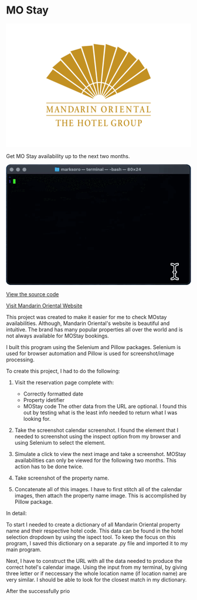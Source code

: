 # MO Stay

![image](files/logo4.png)

Get MO Stay availability up to the next two months.

![image](files/demo.gif)

[View the source code](https://github.com/m-soro/mostay/blob/main/mostay)

[Visit Mandarin Oriental Website](https://www.mandarinoriental.com/)

This project was created to make it easier for me to check MOstay availabilities. Although, Mandarin Oriental's website is beautiful and intuitive. The brand has many popular properties all over the world and is not always available for MOStay bookings. 

I built this program using the Selenium and Pillow packages. Selenium is used for browser automation and Pillow is used for screenshot/image processing. 

To create this project, I had to do the following:

1. Visit the reservation page complete with:
    * Correctly formatted date
    * Property idetifier
    * MOStay code
   The other data from the URL are optional. I found this out by testing what is the least info needed to return what I was looking for.

2. Take the screenshot calendar screenshot.
   I found the element that I needed to screenshot using the inspect option from my browser and using Selenium to select the element.
   
3. Simulate a click to view the next image and take a screenshot.
   MOStay availabilities can only be viewed for the following two months. This action has to be done twice.
   
4. Take screenshot of the property name.

5. Concatenate all of this images.
   I have to first stitch all of the calendar images, then attach the property name image. This is accomplished by Pillow package.  

In detail:

To start I needed to create a dictionary of all Mandarin Oriental property name and their respective hotel code. This data can be found in the hotel selection dropdown by using the ispect tool. To keep the focus on this program, I saved this dictionary on a separate .py file and imported it to my main program. 

Next, I have to construct the URL with all the data needed to produce the correct hotel's calendar image. Using the input from my terminal, by giving three letter or if neccessary the whole location name (if location name) are very similar. I should be able to look for the closest match in my dictionary. 

After the successfully prio

 
